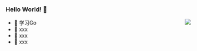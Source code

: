 ### Hello World! 👋
<img align="right" src="https://github-readme-stats.vercel.app/api?username=gaoyangbenyang&hide_title=true&theme=synthwave&locale=cn&count_private=true&include_all_commits=true&hide_border=true" />

- :orange_book: 学习Go
- :hammer: xxx
- :ram: xxx
- :meat_on_bone: xxx
